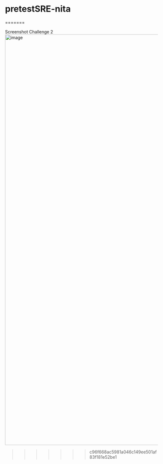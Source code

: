 # pretestSRE-nita

=======

Screenshot Challenge 2 
<img width="1354" alt="image" src="https://github.com/nsasli/pretestSRE-nita/assets/47415483/33573454-bf40-42cf-baaf-4fe1db453432">
>>>>>>> c96f668ac5981a046c149ee501af83f181e52be1
